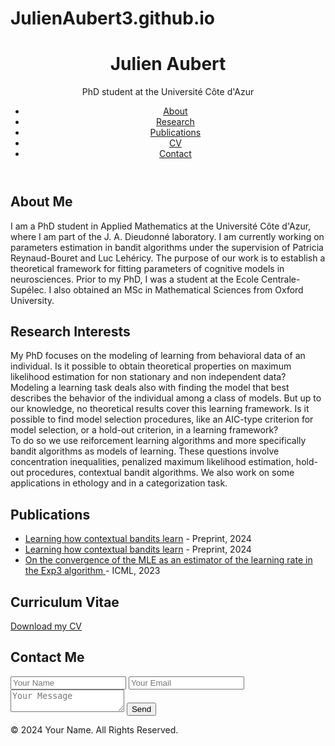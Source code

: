# JulienAubert3.github.io

<!DOCTYPE html>
<html lang="en">
<head>
  <meta charset="UTF-8">
  <meta name="viewport" content="width=device-width, initial-scale=1.0">
  <title>Your Name | Researcher</title>
  <link rel="stylesheet" href="styles.css">
</head>
<body>
  <header>
    <div class="container">
      <h1>Julien Aubert</h1>
      <p>PhD student at the Université Côte d'Azur</p>
      <nav>
        <ul>
          <li><a href="#about">About</a></li>
          <li><a href="#research">Research</a></li>
          <li><a href="#publications">Publications</a></li>
          <li><a href="#cv">CV</a></li>
          <li><a href="#contact">Contact</a></li>
        </ul>
      </nav>
    </div>
  </header>

  <section id="about">
    <div class="container">
      <h2>About Me</h2>
      <p>I am a PhD student in Applied Mathematics at the Université Côte d'Azur, where I am part of the J. A. Dieudonné laboratory. I am currently working on parameters estimation in bandit algorithms under the supervision of Patricia Reynaud-Bouret and Luc Lehéricy. The purpose of our work is to establish a theoretical framework for fitting parameters of cognitive models in neurosciences.
Prior to my PhD, I was a student at the Ecole Centrale-Supélec. I also obtained an MSc in Mathematical Sciences from Oxford University.</p>
    </div>
  </section>

  <section id="research">
    <div class="container">
      <h2>Research Interests</h2>
      <p> My PhD focuses on the modeling of learning from behavioral data of an individual. Is it possible to obtain theoretical properties on maximum likelihood estimation for non stationary and non independent data? Modeling a learning task deals also with finding the model that best describes the behavior of the individual among a class of models. But up to our knowledge, no theoretical results cover this learning framework. Is it possible to find model selection procedures, like an AIC-type criterion for model selection, or a hold-out criterion, in a learning framework? <br> To do so we use reiforcement learning algorithms and more specifically bandit algorithms as models of learning. These questions involve concentration inequalities, penalized maximum likelihood estimation, hold-out procedures, contextual bandit algorithms. We also work on some applications in ethology and in a categorization task. </p>
    </div>
  </section>

  <section id="publications">
    <div class="container">
      <h2>Publications</h2>
      <ul>
         <li><a href="https://github.com/JulienAubert3/JulienAubert3.github.io/blob/main/Learning%20how%20contextual%20bandits%20learn.pdf">Learning how contextual bandits learn</a> - Preprint, 2024</li>
         <li><a href="https://github.com/JulienAubert3/JulienAubert3.github.io/blob/main/Learning%20how%20contextual%20bandits%20learn.pdf">Learning how contextual bandits learn</a> - Preprint, 2024</li>
        <li><a href="https://proceedings.mlr.press/v202/aubert23a/aubert23a.pdf">On the convergence of the MLE as an estimator of the learning rate in the Exp3 algorithm </a> - ICML, 2023</li>
      </ul>
    </div>
  </section>

  <section id="cv">
    <div class="container">
      <h2>Curriculum Vitae</h2>
      <a href="https://github.com/JulienAubert3/JulienAubert3.github.io/blob/main/CV_Julien_Aubert%20(6).pdf" download>Download my CV</a>
    </div>
  </section>

  <section id="contact">
    <div class="container">
      <h2>Contact Me</h2>
      <form action="mailto:youremail@example.com" method="post">
        <input type="text" name="name" placeholder="Your Name">
        <input type="email" name="email" placeholder="Your Email">
        <textarea name="message" placeholder="Your Message"></textarea>
        <button type="submit">Send</button>
      </form>
    </div>
  </section>

  <footer>
    <div class="container">
      <p>&copy; 2024 Your Name. All Rights Reserved.</p>
    </div>
  </footer>
</body>
</html>

